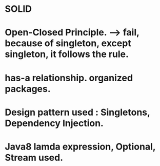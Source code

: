 # SOLID
# Open-Closed Principle. --> fail, because of singleton, except singleton, it follows the rule. 
# has-a relationship. organized packages. 
# Design pattern used : Singletons, Dependency Injection.
# Java8 lamda expression, Optional, Stream used.
